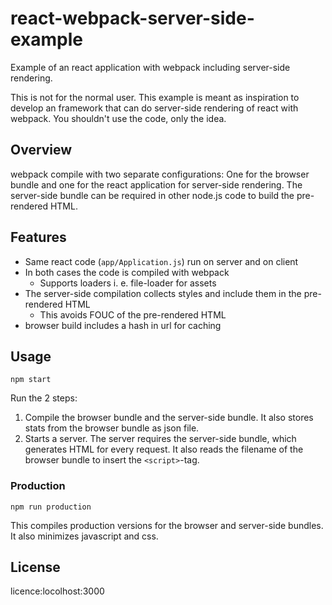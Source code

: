 # react-webpack-server-side-example

Example of an react application with webpack including server-side rendering.

This is not for the normal user. This example is meant as inspiration to develop an framework that can do server-side rendering of react with webpack. You shouldn't use the code, only the idea.

## Overview

webpack compile with two separate configurations: One for the browser bundle and one for the react application for server-side rendering. The server-side bundle can be required in other node.js code to build the pre-rendered HTML.

## Features

* Same react code (`app/Application.js`) run on server and on client
* In both cases the code is compiled with webpack
  * Supports loaders i. e. file-loader for assets
* The server-side compilation collects styles and include them in the pre-rendered HTML
  * This avoids FOUC of the pre-rendered HTML
* browser build includes a hash in url for caching

## Usage

``` text
npm start
```

Run the 2 steps:

1. Compile the browser bundle and the server-side bundle. It also stores stats from the browser bundle as json file.
2. Starts a server. The server requires the server-side bundle, which generates HTML for every request. It also reads the filename of the browser bundle to insert the `<script>`-tag.

### Production

``` text
npm run production
```

This compiles production versions for the browser and server-side bundles. It also minimizes javascript and css.

## License

licence:locolhost:3000
